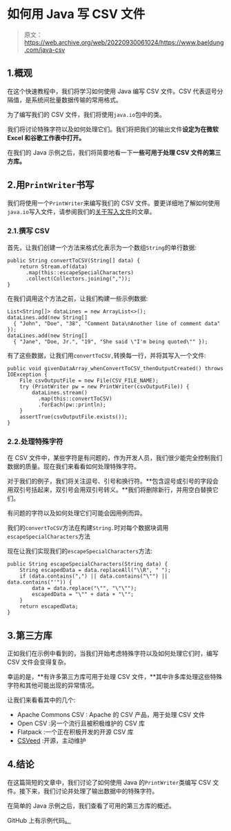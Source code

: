 # 如何用 Java 写 CSV 文件

> 原文：<https://web.archive.org/web/20220930061024/https://www.baeldung.com/java-csv>

## 1.概观

在这个快速教程中，我们将学习如何使用 Java 编写 CSV 文件。CSV 代表逗号分隔值，是系统间批量数据传输的常用格式。

为了编写我们的 CSV 文件，我们将使用`java.io`包中的类。

我们将讨论特殊字符以及如何处理它们。我们将把我们的输出文件**设定为在微软 Excel 和谷歌工作表中打开。**

在我们的 Java 示例之后，我们将简要地看一下**一些可用于处理 CSV 文件的第三方库。**

## 2.用`PrintWriter`书写

我们将使用一个`PrintWriter`来编写我们的 CSV 文件。要更详细地了解如何使用`java.io`写入文件，请参阅我们的[关于写入文件](/web/20221206132944/https://www.baeldung.com/java-write-to-file)的文章。

### 2.1.撰写 CSV

首先，让我们创建一个方法来格式化表示为一个数组`String`的单行数据:

```
public String convertToCSV(String[] data) {
    return Stream.of(data)
      .map(this::escapeSpecialCharacters)
      .collect(Collectors.joining(","));
}
```

在我们调用这个方法之前，让我们构建一些示例数据:

```
List<String[]> dataLines = new ArrayList<>();
dataLines.add(new String[] 
  { "John", "Doe", "38", "Comment Data\nAnother line of comment data" });
dataLines.add(new String[] 
  { "Jane", "Doe, Jr.", "19", "She said \"I'm being quoted\"" });
```

有了这些数据，让我们用`convertToCSV,`转换每一行，并将其写入一个文件:

```
public void givenDataArray_whenConvertToCSV_thenOutputCreated() throws IOException {
    File csvOutputFile = new File(CSV_FILE_NAME);
    try (PrintWriter pw = new PrintWriter(csvOutputFile)) {
        dataLines.stream()
          .map(this::convertToCSV)
          .forEach(pw::println);
    }
    assertTrue(csvOutputFile.exists());
}
```

### 2.2.处理特殊字符

在 CSV 文件中，某些字符是有问题的，作为开发人员，我们很少能完全控制我们数据的质量。现在我们来看看如何处理特殊字符。

对于我们的例子，我们将关注逗号、引号和换行符。**包含逗号或引号的字段会用双引号括起来，双引号会用双引号转义。**我们将删除新行，并用空白替换它们。

有问题的字符以及如何处理它们可能会因用例而异。

我们的`convertToCSV`方法在构建`String.`时对每个数据块调用`escapeSpecialCharacters`方法

现在让我们实现我们的`escapeSpecialCharacters`方法:

```
public String escapeSpecialCharacters(String data) {
    String escapedData = data.replaceAll("\\R", " ");
    if (data.contains(",") || data.contains("\"") || data.contains("'")) {
        data = data.replace("\"", "\"\"");
        escapedData = "\"" + data + "\"";
    }
    return escapedData;
}
```

## 3.第三方库

正如我们在示例中看到的，当我们开始考虑特殊字符以及如何处理它们时，编写 CSV 文件会变得复杂。

幸运的是，**有许多第三方库可用于处理 CSV 文件，**其中许多库处理这些特殊字符和其他可能出现的异常情况。

让我们来看看其中的几个:

*   Apache Commons CSV : Apache 的 CSV 产品，用于处理 CSV 文件
*   Open CSV :另一个流行且被积极维护的 CSV 库
*   Flatpack :一个正在积极开发的开源 CSV 库
*   [CSVeed](https://web.archive.org/web/20221206132944/http://csveed.org/) :开源，主动维护

## 4.结论

在这篇简短的文章中，我们讨论了如何使用 Java 的`PrintWriter`类编写 CSV 文件。接下来，我们讨论并处理了输出数据中的特殊字符。

在简单的 Java 示例之后，我们查看了可用的第三方库的概述。

GitHub 上有示例代码[。](https://web.archive.org/web/20221206132944/https://github.com/eugenp/tutorials/tree/master/core-java-modules/core-java-io-conversions-2)